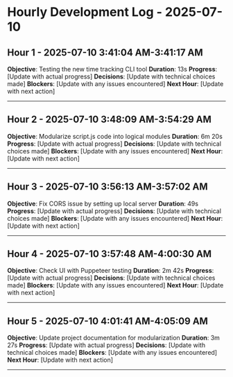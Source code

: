 # Hourly Development Log - 2025-07-10

## Hour 1 - 2025-07-10 3:41:04 AM-3:41:17 AM

**Objective**: Testing the new time tracking CLI tool
**Duration**: 13s
**Progress**: [Update with actual progress]
**Decisions**: [Update with technical choices made]
**Blockers**: [Update with any issues encountered]
**Next Hour**: [Update with next action]

---

## Hour 2 - 2025-07-10 3:48:09 AM-3:54:29 AM

**Objective**: Modularize script.js code into logical modules
**Duration**: 6m 20s
**Progress**: [Update with actual progress]
**Decisions**: [Update with technical choices made]
**Blockers**: [Update with any issues encountered]
**Next Hour**: [Update with next action]

---

## Hour 3 - 2025-07-10 3:56:13 AM-3:57:02 AM

**Objective**: Fix CORS issue by setting up local server
**Duration**: 49s
**Progress**: [Update with actual progress]
**Decisions**: [Update with technical choices made]
**Blockers**: [Update with any issues encountered]
**Next Hour**: [Update with next action]

---

## Hour 4 - 2025-07-10 3:57:48 AM-4:00:30 AM

**Objective**: Check UI with Puppeteer testing
**Duration**: 2m 42s
**Progress**: [Update with actual progress]
**Decisions**: [Update with technical choices made]
**Blockers**: [Update with any issues encountered]
**Next Hour**: [Update with next action]

---

## Hour 5 - 2025-07-10 4:01:41 AM-4:05:09 AM

**Objective**: Update project documentation for modularization
**Duration**: 3m 27s
**Progress**: [Update with actual progress]
**Decisions**: [Update with technical choices made]
**Blockers**: [Update with any issues encountered]
**Next Hour**: [Update with next action]

---
